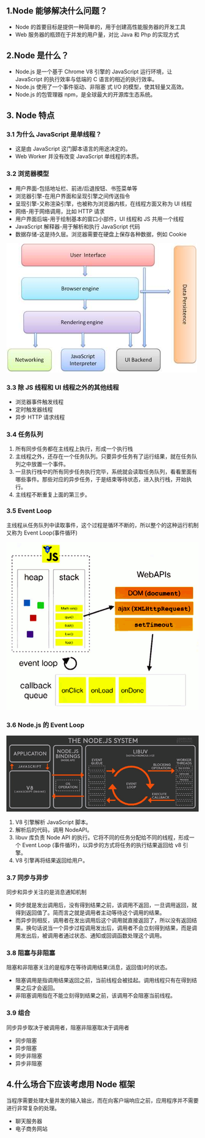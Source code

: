 ## 1.Node 能够解决什么问题？

- Node 的首要目标是提供一种简单的，用于创建高性能服务器的开发工具
- Web 服务器的瓶颈在于并发的用户量，对比 Java 和 Php 的实现方式

## 2.Node 是什么？

- Node.js 是一个基于 Chrome V8 引擎的 JavaScript 运行环境，让 JavaScript 的执行效率与低端的 C 语言的相近的执行效率。
- Node.js 使用了一个事件驱动、非阻塞
  式 I/O 的模型，使其轻量又高效。
- Node.js 的包管理器 npm，是全球最大的开源库生态系统。

## 3. Node 特点

### 3.1 为什么 JavaScript 是单线程？

- 这是由 JavaScript 这门脚本语言的用途决定的。
- Web Worker 并没有改变 JavaScript 单线程的本质。

### 3.2 浏览器模型

- 用户界面-包括地址栏、前进/后退按钮、书签菜单等
- 浏览器引擎-在用户界面和呈现引擎之间传送指令
- 呈现引擎-又称渲染引擎，也被称为浏览器内核，在线程方面又称为 UI 线程
- 网络-用于网络调用，比如 HTTP 请求
- 用户界面后端-用于绘制基本的窗口小部件，UI 线程和 JS 共用一个线程
- JavaScript 解释器-用于解析和执行 JavaScript 代码
- 数据存储-这是持久层。浏览器需要在硬盘上保存各种数据，例如 Cookie

![](/public/images/browser.jpg)

### 3.3 除 JS 线程和 UI 线程之外的其他线程

- 浏览器事件触发线程
- 定时触发器线程
- 异步 HTTP 请求线程

### 3.4 任务队列

1. 所有同步任务都在主线程上执行，形成一个执行栈
2. 主线程之外，还存在一个任务队列。只要异步任务有了运行结果，就在任务队列之中放置一个事件。
3. 一旦执行栈中的所有同步任务执行完毕，系统就会读取任务队列，看看里面有哪些事件。那些对应的异步任务，于是结束等待状态，进入执行栈，开始执行。
4. 主线程不断重复上面的第三步。

### 3.5 Event Loop

主线程从任务队列中读取事件，这个过程是循环不断的，所以整个的这种运行机制又称为 Event Loop(事件循环)

![](/public/images/eventloop.png)

### 3.6 Node.js 的 Event Loop

![](/public/images/nodesystem.png)

1. V8 引擎解析 JavaScript 脚本。
2. 解析后的代码，调用 NodeAPI。
3. libuv 库负责 Node API 的执行。它将不同的任务分配给不同的线程，形成一个 Event Loop (事件循环)，以异步的方式将任务的执行结果返回给 v8 引擎。
4. V8 引擎再将结果返回给用户。

### 3.7 同步与异步

同步和异步关注的是消息通知机制

- 同步就是发出调用后，没有得到结果之前，该调用不返回，一旦调用返回，就得到返回值了。简而言之就是调用者主动等待这个调用的结果。
- 而异步则相反，调用者在发出调用后这个调用就直接返回了，所以没有返回结果。换句话说当一个异步过程调用发出后，调用者不会立刻得到结果，而是调用发出后，被调用者通过状态、通知或回调函数处理这个调用。

### 3.8 阻塞与非阻塞

阻塞和非阻塞关注的是程序在等待调用结果(消息，返回值)时的状态。

- 阻塞调用是指调用结果返回之前，当前线程会被挂起。调用线程只有在得到结果之后才会返回。
- 非阻塞调用指在不能立刻得到结果之前，该调用不会阻塞当前线程。

### 3.9 组合

同步异步取决于被调用者，阻塞非阻塞取决于调用者

- 同步阻塞
- 异步阻塞
- 同步非阻塞
- 异步非阻塞

## 4.什么场合下应该考虑用 Node 框架

当程序需要处理大量并发的输入输出，而在向客户端响应之前，应用程序并不需要进行非常复杂的处理。

- 聊天服务器
- 电子商务网站
